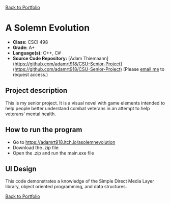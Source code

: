 [Back to Portfolio](./)

A Solemn Evolution
===============

-   **Class:** CSCI 498
-   **Grade:** A+
-   **Language(s):** C++, C#
-   **Source Code Repository:** [Adam Thiemaann](https://github.com/adamrt918/CSU-Senior-Project](https://github.com/adamrt918/CSU-Senior-Project)
    (Please [email me](https://mail.google.com/mail/u/0/?source=mailto&to=thiemann.adam@gmail.com&su=Github_Access&fs=1&tf=cm) to request access.)

## Project description

This is my senior project. It is a visual novel with game elements intended to help people better understand combat veterans in an attempt to help veterans' mental health.

## How to run the program

- Go to https://adamrt918.itch.io/asolemnevolution
- Download the .zip file
- Open the .zip and run the main.exe file

## UI Design

This code demonstrates a knowledge of the Simple Direct Media Layer library, object oriented programming, and data structures.

[Back to Portfolio](./)
